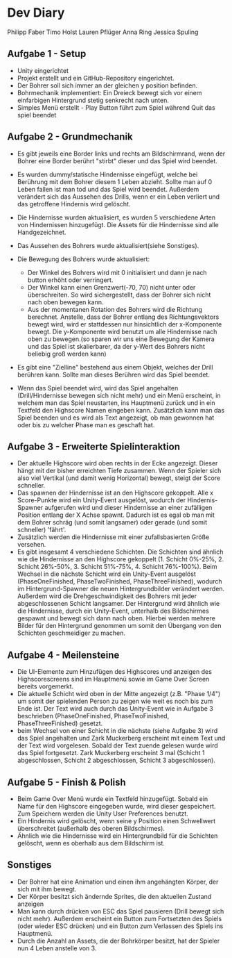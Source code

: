 # Dev Diary

Philipp Faber
Timo Holst
Lauren Pflüger
Anna Ring
Jessica Spuling

## Aufgabe 1 - Setup
- Unity eingerichtet 
- Projekt erstellt und ein GitHub-Repository eingerichtet.
- Der Bohrer soll sich immer an der gleichen y position befinden.
- Bohrmechanik implementiert: Ein Dreieck bewegt sich vor einem einfarbigen Hintergrund stetig senkrecht nach unten.
- Simples Menü erstellt - Play Button führt zum Spiel während Quit das spiel beendet

## Aufgabe 2 - Grundmechanik
- Es gibt jeweils eine Border links und rechts am Bildschirmrand, wenn der Bohrer eine Border berührt "stirbt" dieser und das Spiel wird beendet.

- Es wurden dummy/statische Hindernisse eingefügt, welche bei Berührung mit dem Bohrer diesem 1 Leben abzieht. Sollte man auf 0 Leben fallen ist man tod und das Spiel wird beendet. Außerdem verändert sich das Aussehen des Drills, wenn er ein Leben verliert und das getroffene Hindernis wird gelöscht.
- Die Hindernisse wurden aktualisiert, es wurden 5 verschiedene Arten von Hindernissen hinzugefügt. Die Assets für die Hindernisse sind alle Handgezeichnet.
- Das Aussehen des Bohrers wurde aktualisiert(siehe Sonstiges).

- Die Bewegung des Bohrers wurde aktualisiert:
  - Der Winkel des Bohrers wird mit 0 initialisiert und dann je nach button erhöht oder verringert. 
  - Der Winkel kann einen Grenzwert(-70, 70) nicht unter oder überschreiten. So wird sichergestellt, dass der Bohrer sich nicht nach oben bewegen kann.
  - Aus der momentanen Rotation des Bohrers wird die Richtung berechnet. Anstelle, dass der Bohrer entlang des Richtungsvektors bewegt wird, wird er stattdessen nur hinsichtlich der x-Komponente bewegt. Die y-Komponente wird benutzt um alle Hindernisse nach oben zu bewegen.(so sparen wir uns eine Bewegung der Kamera und das Spiel ist skalierbarer, da der y-Wert des Bohrers nicht beliebig groß werden kann)

- Es gibt eine "Zielline" bestehend aus einem Objekt, welches der Drill berühren kann. Sollte man dieses Berühren wird das Spiel beendet.


- Wenn das Spiel beendet wird, wird das Spiel angehalten (Drill/Hindernisse bewegen sich nicht mehr) und ein Menü erscheint, in welchem man das Spiel neustarten, ins Hauptmenü zurück und in ein Textfeld den Highscore Namen eingeben kann. Zusätzlich kann man das Spiel beenden und es wird als Text angezeigt, ob man gewonnen hat oder bis zu welcher Phase man es geschaft hat.

## Aufgabe 3 - Erweiterte Spielinteraktion

- Der aktuelle Highscore wird oben rechts in der Ecke angezeigt. Dieser hängt mit der bisher erreichten Tiefe zusammen. Wenn der Spieler sich also viel Vertikal (und damit wenig Horizontal) bewegt, steigt der Score schneller.
- Das spawnen der Hindernisse ist an den Highscore gekoppelt. Alle x Score-Punkte wird ein Unity-Event ausgelöst, wodurch der Hindernis-Spawner aufgerufen wird und dieser Hindernisse an einer zufälligen Position entlang der X Achse spawnt. Dadurch ist es egal ob man mit dem Bohrer schräg (und somit langsamer) oder gerade (und somit schneller) 'fährt'. 
- Zusätzlich werden die Hindernisse mit einer zufallsbasierten Größe versehen.
- Es gibt insgesamt 4 verschiedene Schichten. Die Schichten sind ähnlich wie die Hindernisse an den Highscore gekoppelt (1. Schicht 0%-25%, 2. Schicht 26%-50%, 3. Schicht 51%-75%, 4. Schicht 76%-100%). Beim Wechsel in die nächste Schicht wird ein Unity-Event ausgelöst (PhaseOneFinished, PhaseTwoFinished, PhaseThreeFinished), wodurch im Hintergrund-Spawner die neuen Hintergrundbilder verändert werden. Außerdem wird die Drehgeschwindigkeit des Bohrers mit jeder abgeschlossenen Schicht langsamer. Der Hintergrund wird ähnlich wie die Hindernisse, durch ein Unity-Event, unterhalb des Bildschirmes gespawnt und bewegt sich dann nach oben. Hierbei werden mehrere Bilder für den Hintergrund genommen um somit den Übergang von den Schichten geschmeidiger zu machen.



## Aufgabe 4 - Meilensteine
- Die UI-Elemente zum Hinzufügen des Highscores und anzeigen des Highscorescreens sind im Hauptmenü sowie im Game Over Screen bereits vorgemerkt.
- Die aktuelle Schicht wird oben in der Mitte angezeigt (z.B. "Phase 1/4") um somit der spielenden Person zu zeigen wie weit es noch bis zum Ende ist. Der Text wird auch durch das Unity-Event wie in Aufgabe 3 beschrieben (PhaseOneFinished, PhaseTwoFinished, PhaseThreeFinished) gesetzt.
- beim Wechsel von einer Schicht in die nächste (siehe Aufgabe 3) wird das Spiel angehalten und Zark Muckerberg erscheint mit einem Text und der Text wird vorgelesen. Sobald der Text zuende gelesen wurde wird das Spiel fortgesetzt. Zark Muckerberg erscheint 3 mal (Schicht 1 abgeschlossen, Schicht 2 abgeschlossen, Schicht 3 abgeschlossen).
  
## Aufgabe 5 - Finish & Polish

- Beim Game Over Menü wurde ein Textfeld hinzugefügt. Sobald ein Name für den Highscore eingegeben wurde, wird dieser gespeichert. Zum Speichern werden die Unity User Preferences benutzt.
- Ein Hindernis wird gelöscht, wenn seine y Position einen Schwellwert überschreitet (außerhalb des oberen Bildschirmes).
- Ähnlich wie die Hindernisse wird ein Hintergrundbild für die Schichten gelöscht, wenn es oberhalb aus dem Bildschirm ist. 

## Sonstiges
- Der Bohrer hat eine Animation und einen ihm angehängten Körper, der sich mit ihm bewegt.
- Der Körper besitzt sich ändernde Sprites, die den aktuellen Zustand anzeigen
- Man kann durch drücken von ESC das Spiel pausieren (Drill bewegt sich nicht mehr). Außerdem erscheint ein Button zum Fortsetzten des Spiels (oder wieder ESC drücken) und ein Button zum Verlassen des Spiels ins Hauptmenü.
- Durch die Anzahl an Assets, die der Bohrkörper besitzt, hat der Spieler nun 4 Leben anstelle von 3.
